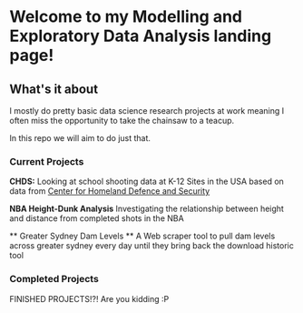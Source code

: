 # Welcome to my Modelling and Exploratory Data Analysis landing page!

## What's it about

I mostly do pretty basic data science research projects at work meaning I often miss the opportunity to take the chainsaw to a teacup.

In this repo we will aim to do just that.

### Current Projects

**CHDS:** Looking at school shooting data at K-12 Sites in the USA based on data from [Center for Homeland Defence and Security](https://www.chds.us/ssdb/data-map/)

**NBA Height-Dunk Analysis** Investigating the relationship between height and distance from completed shots in the NBA

** Greater Sydney Dam Levels ** A Web scraper tool to pull dam levels across greater sydney every day until they bring back the download historic tool

### Completed Projects

FINISHED PROJECTS!?! Are you kidding :P 
